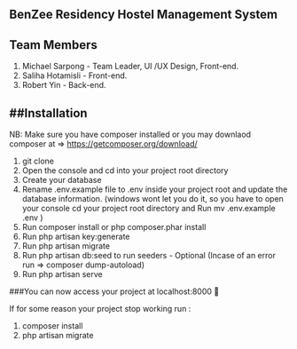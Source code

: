 BenZee Residency Hostel Management System
----------------------------------------------

Team Members
------------
1. Michael Sarpong - Team Leader, UI /UX Design, Front-end.
2. Saliha Hotamisli - Front-end.
3. Robert Yin - Back-end.

##Installation
----------------------------------------------
NB: Make sure you have composer installed or you may downlaod composer at => https://getcomposer.org/download/

1. git clone
2. Open the console and cd into your project root directory
3. Create your database
4. Rename .env.example file to .env inside your project root and update the database information. (windows wont let you do it, so you have to open your console cd your project root directory and Run mv .env.example .env )
6. Run composer install or php composer.phar install
7. Run php artisan key:generate
8. Run php artisan migrate
9. Run php artisan db:seed to run seeders - Optional (Incase of an error run => composer dump-autoload)
10. Run php artisan serve

###You can now access your project at localhost:8000 :slightly_smiling_face:

If for some reason your project stop working run :

1. composer install
2. php artisan migrate 